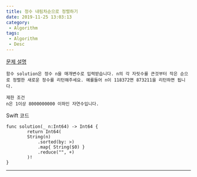 ```yaml
---
title: 정수 내림차순으로 정렬하기
date: 2019-11-25 13:03:13
category:
 - Algorithm
tags:
 - Algorithm
 - Desc
---
```

[문제 설명](https://programmers.co.kr/learn/courses/30/lessons/12933)
```
함수 solution은 정수 n을 매개변수로 입력받습니다. n의 각 자릿수를 큰것부터 작은 순으로 정렬한 새로운 정수를 리턴해주세요. 예를들어 n이 118372면 873211을 리턴하면 됩니다.

제한 조건
n은 1이상 8000000000 이하인 자연수입니다.
```

Swift 코드
```
func solution(_ n:Int64) -> Int64 {
        return Int64(
        String(n)
            .sorted(by: >)
            .map{ String($0) }
            .reduce("", +)
        )!
}

```
---


